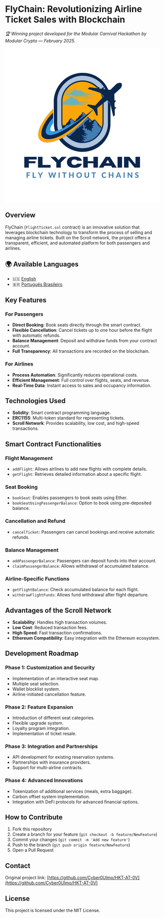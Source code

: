 # FlyChain: Revolutionizing Airline Ticket Sales with Blockchain

<i>🏆 Winning project developed for the Modular Carnival Hackathon by Modular Crypto — February 2025.</i>

<img align=center src="https://github.com/Cyber0Ulmo/HKT-AT-0V/blob/develop/Flychain.png?raw=true">

## Overview

FlyChain (`FlightTicket.sol` contract) is an innovative solution that leverages blockchain technology to transform the process of selling and managing airline tickets. Built on the Scroll network, the project offers a transparent, efficient, and automated platform for both passengers and airlines.

## 🌍 Available Languages

- 🇺🇸 [English](README.md)
- 🇧🇷 [Português Brasileiro](README.pt-BR.md)

## Key Features

### For Passengers
- **Direct Booking**: Book seats directly through the smart contract.
- **Flexible Cancellation**: Cancel tickets up to one hour before the flight with automatic refunds.
- **Balance Management**: Deposit and withdraw funds from your contract account.
- **Full Transparency**: All transactions are recorded on the blockchain.

### For Airlines
- **Process Automation**: Significantly reduces operational costs.
- **Efficient Management**: Full control over flights, seats, and revenue.
- **Real-Time Data**: Instant access to sales and occupancy information.

## Technologies Used

- **Solidity**: Smart contract programming language.
- **ERC1155**: Multi-token standard for representing tickets.
- **Scroll Network**: Provides scalability, low cost, and high-speed transactions.

## Smart Contract Functionalities

### Flight Management
- `addFlight`: Allows airlines to add new flights with complete details.
- `getFlight`: Retrieves detailed information about a specific flight.

### Seat Booking
- `bookSeat`: Enables passengers to book seats using Ether.
- `bookSeatUsingPassengerBalance`: Option to book using pre-deposited balance.

### Cancellation and Refund
- `cancelTicket`: Passengers can cancel bookings and receive automatic refunds.

### Balance Management
- `addPassengerBalance`: Passengers can deposit funds into their account.
- `claimPassengerBalance`: Allows withdrawal of accumulated balance.

### Airline-Specific Functions
- `getFlightBalance`: Check accumulated balance for each flight.
- `withdrawFlightFunds`: Allows fund withdrawal after flight departure.

## Advantages of the Scroll Network

- **Scalability**: Handles high transaction volumes.
- **Low Cost**: Reduced transaction fees.
- **High Speed**: Fast transaction confirmations.
- **Ethereum Compatibility**: Easy integration with the Ethereum ecosystem.

## Development Roadmap

### Phase 1: Customization and Security
- Implementation of an interactive seat map.
- Multiple seat selection.
- Wallet blocklist system.
- Airline-initiated cancellation feature.

### Phase 2: Feature Expansion
- Introduction of different seat categories.
- Flexible upgrade system.
- Loyalty program integration.
- Implementation of ticket resale.

### Phase 3: Integration and Partnerships
- API development for existing reservation systems.
- Partnerships with insurance providers.
- Support for multi-airline contracts.

### Phase 4: Advanced Innovations
- Tokenization of additional services (meals, extra baggage).
- Carbon offset system implementation.
- Integration with DeFi protocols for advanced financial options.

## How to Contribute

1. Fork this repository  
2. Create a branch for your feature (`git checkout -b feature/NewFeature`)  
3. Commit your changes (`git commit -m 'Add new feature'`)  
4. Push to the branch (`git push origin feature/NewFeature`)  
5. Open a Pull Request  

## Contact

Original project link: [https://github.com/Cyber0Ulmo/HKT-AT-0V](https://github.com/Cyber0Ulmo/HKT-AT-0V)

## License

This project is licensed under the MIT License.
